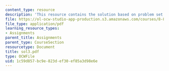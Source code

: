 ```yaml
---
content_type: resource
description: 'This resource contains the solution based on problem set #3.'
file: https://ol-ocw-studio-app-production.s3.amazonaws.com/courses/8-871-selected-topics-in-theoretical-particle-physics-branes-and-gauge-theory-dynamics-fall-2004/1c59d857bc9e823def30ef85a3d98e6e_sol3.pdf
file_type: application/pdf
learning_resource_types:
- Assignments
parent_title: Assignments
parent_type: CourseSection
resourcetype: Document
title: sol3.pdf
type: OCWFile
uid: 1c59d857-bc9e-823d-ef30-ef85a3d98e6e
---
```

